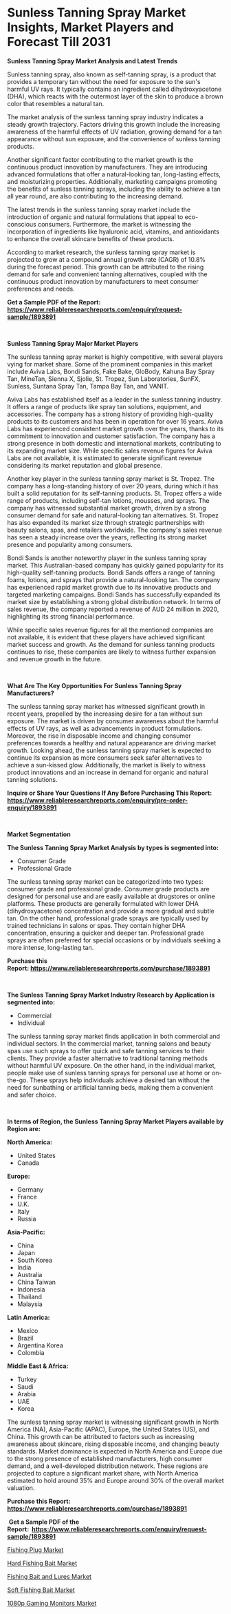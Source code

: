 <p><h1>Sunless Tanning Spray Market Insights, Market Players and Forecast Till 2031</h1></p><p><strong>Sunless Tanning Spray Market Analysis and Latest Trends</strong></p>
<p><p>Sunless tanning spray, also known as self-tanning spray, is a product that provides a temporary tan without the need for exposure to the sun's harmful UV rays. It typically contains an ingredient called dihydroxyacetone (DHA), which reacts with the outermost layer of the skin to produce a brown color that resembles a natural tan.</p><p>The market analysis of the sunless tanning spray industry indicates a steady growth trajectory. Factors driving this growth include the increasing awareness of the harmful effects of UV radiation, growing demand for a tan appearance without sun exposure, and the convenience of sunless tanning products.</p><p>Another significant factor contributing to the market growth is the continuous product innovation by manufacturers. They are introducing advanced formulations that offer a natural-looking tan, long-lasting effects, and moisturizing properties. Additionally, marketing campaigns promoting the benefits of sunless tanning sprays, including the ability to achieve a tan all year round, are also contributing to the increasing demand.</p><p>The latest trends in the sunless tanning spray market include the introduction of organic and natural formulations that appeal to eco-conscious consumers. Furthermore, the market is witnessing the incorporation of ingredients like hyaluronic acid, vitamins, and antioxidants to enhance the overall skincare benefits of these products.</p><p>According to market research, the sunless tanning spray market is projected to grow at a compound annual growth rate (CAGR) of 10.8% during the forecast period. This growth can be attributed to the rising demand for safe and convenient tanning alternatives, coupled with the continuous product innovation by manufacturers to meet consumer preferences and needs.</p></p>
<p><strong>Get a Sample PDF of the Report:&nbsp; <a href="https://www.reliableresearchreports.com/enquiry/request-sample/1893891">https://www.reliableresearchreports.com/enquiry/request-sample/1893891</a></strong></p>
<p>&nbsp;</p>
<p><strong>Sunless Tanning Spray Major Market Players</strong></p>
<p><p>The sunless tanning spray market is highly competitive, with several players vying for market share. Some of the prominent companies in this market include Aviva Labs, Bondi Sands, Fake Bake, GloBody, Kahuna Bay Spray Tan, MineTan, Sienna X, Sjolie, St. Tropez, Sun Laboratories, SunFX, Sunless, Suntana Spray Tan, Tampa Bay Tan, and VANIT.</p><p>Aviva Labs has established itself as a leader in the sunless tanning industry. It offers a range of products like spray tan solutions, equipment, and accessories. The company has a strong history of providing high-quality products to its customers and has been in operation for over 16 years. Aviva Labs has experienced consistent market growth over the years, thanks to its commitment to innovation and customer satisfaction. The company has a strong presence in both domestic and international markets, contributing to its expanding market size. While specific sales revenue figures for Aviva Labs are not available, it is estimated to generate significant revenue considering its market reputation and global presence.</p><p>Another key player in the sunless tanning spray market is St. Tropez. The company has a long-standing history of over 20 years, during which it has built a solid reputation for its self-tanning products. St. Tropez offers a wide range of products, including self-tan lotions, mousses, and sprays. The company has witnessed substantial market growth, driven by a strong consumer demand for safe and natural-looking tan alternatives. St. Tropez has also expanded its market size through strategic partnerships with beauty salons, spas, and retailers worldwide. The company's sales revenue has seen a steady increase over the years, reflecting its strong market presence and popularity among consumers.</p><p>Bondi Sands is another noteworthy player in the sunless tanning spray market. This Australian-based company has quickly gained popularity for its high-quality self-tanning products. Bondi Sands offers a range of tanning foams, lotions, and sprays that provide a natural-looking tan. The company has experienced rapid market growth due to its innovative products and targeted marketing campaigns. Bondi Sands has successfully expanded its market size by establishing a strong global distribution network. In terms of sales revenue, the company reported a revenue of AUD 24 million in 2020, highlighting its strong financial performance.</p><p>While specific sales revenue figures for all the mentioned companies are not available, it is evident that these players have achieved significant market success and growth. As the demand for sunless tanning products continues to rise, these companies are likely to witness further expansion and revenue growth in the future.</p></p>
<p>&nbsp;</p>
<p><strong>What Are The Key Opportunities For Sunless Tanning Spray Manufacturers?</strong></p>
<p><p>The sunless tanning spray market has witnessed significant growth in recent years, propelled by the increasing desire for a tan without sun exposure. The market is driven by consumer awareness about the harmful effects of UV rays, as well as advancements in product formulations. Moreover, the rise in disposable income and changing consumer preferences towards a healthy and natural appearance are driving market growth. Looking ahead, the sunless tanning spray market is expected to continue its expansion as more consumers seek safer alternatives to achieve a sun-kissed glow. Additionally, the market is likely to witness product innovations and an increase in demand for organic and natural tanning solutions.</p></p>
<p><strong>Inquire or Share Your Questions If Any Before Purchasing This Report: <a href="https://www.reliableresearchreports.com/enquiry/pre-order-enquiry/1893891">https://www.reliableresearchreports.com/enquiry/pre-order-enquiry/1893891</a></strong></p>
<p>&nbsp;</p>
<p><strong>Market Segmentation</strong></p>
<p><strong>The Sunless Tanning Spray Market Analysis by types is segmented into:</strong></p>
<p><ul><li>Consumer Grade</li><li>Professional Grade</li></ul></p>
<p><p>The sunless tanning spray market can be categorized into two types: consumer grade and professional grade. Consumer grade products are designed for personal use and are easily available at drugstores or online platforms. These products are generally formulated with lower DHA (dihydroxyacetone) concentration and provide a more gradual and subtle tan. On the other hand, professional grade sprays are typically used by trained technicians in salons or spas. They contain higher DHA concentration, ensuring a quicker and deeper tan. Professional grade sprays are often preferred for special occasions or by individuals seeking a more intense, long-lasting tan.</p></p>
<p><strong>Purchase this Report:&nbsp;<a href="https://www.reliableresearchreports.com/purchase/1893891">https://www.reliableresearchreports.com/purchase/1893891</a></strong></p>
<p>&nbsp;</p>
<p><strong>The Sunless Tanning Spray Market Industry Research by Application is segmented into:</strong></p>
<p><ul><li>Commercial</li><li>Individual</li></ul></p>
<p><p>The sunless tanning spray market finds application in both commercial and individual sectors. In the commercial market, tanning salons and beauty spas use such sprays to offer quick and safe tanning services to their clients. They provide a faster alternative to traditional tanning methods without harmful UV exposure. On the other hand, in the individual market, people make use of sunless tanning sprays for personal use at home or on-the-go. These sprays help individuals achieve a desired tan without the need for sunbathing or artificial tanning beds, making them a convenient and safer choice.</p></p>
<p>&nbsp;</p>
<p><strong>In terms of Region, the Sunless Tanning Spray Market Players available by Region are:</strong></p>
<p>
    <p> <strong> North America: </strong>
        <ul>
            <li>United States</li>
            <li>Canada</li>
        </ul>
        </p> 
    <p> <strong> Europe: </strong>
        <ul>
            <li>Germany</li>
            <li>France</li>
            <li>U.K.</li>
            <li>Italy</li>
            <li>Russia</li>
        </ul>
        </p> 
    <p> <strong> Asia-Pacific: </strong>
        <ul>
            <li>China</li>
            <li>Japan</li>
            <li>South Korea</li>
            <li>India</li>
            <li>Australia</li>
            <li>China Taiwan</li>
            <li>Indonesia</li>
            <li>Thailand</li>
            <li>Malaysia</li>
        </ul>
        </p> 
    <p> <strong> Latin America: </strong>
        <ul>
            <li>Mexico</li>
            <li>Brazil</li>
            <li>Argentina Korea</li>
            <li>Colombia</li>
        </ul>
        </p> 
    <p> <strong> Middle East & Africa: </strong>
        <ul>
            <li>Turkey</li>
            <li>Saudi</li>
            <li>Arabia</li>
            <li>UAE</li>
            <li>Korea</li>
        </ul>
    </p>
    </p>
<p><p>The sunless tanning spray market is witnessing significant growth in North America (NA), Asia-Pacific (APAC), Europe, the United States (US), and China. This growth can be attributed to factors such as increasing awareness about skincare, rising disposable income, and changing beauty standards. Market dominance is expected in North America and Europe due to the strong presence of established manufacturers, high consumer demand, and a well-developed distribution network. These regions are projected to capture a significant market share, with North America estimated to hold around 35% and Europe around 30% of the overall market valuation.</p></p>
<p><strong>Purchase this Report: <a href="https://www.reliableresearchreports.com/purchase/1893891">https://www.reliableresearchreports.com/purchase/1893891</a></strong></p>
<p>&nbsp;<strong>Get a Sample PDF of the Report:&nbsp;&nbsp;<a href="https://www.reliableresearchreports.com/enquiry/request-sample/1893891">https://www.reliableresearchreports.com/enquiry/request-sample/1893891</a></strong></p>
<p><strong></strong></p>
<p><p><a href="https://github.com/ambrozg/Market-Research-Report-List-2/blob/main/fishing-plug-market.md">Fishing Plug Market</a></p><p><a href="https://github.com/dzharov81/Market-Research-Report-List-2/blob/main/hard-fishing-bait-market.md">Hard Fishing Bait Market</a></p><p><a href="https://github.com/deliacustodio40/Market-Research-Report-List-2/blob/main/fishing-bait-and-lures-market.md">Fishing Bait and Lures Market</a></p><p><a href="https://github.com/scarol104/Market-Research-Report-List-2/blob/main/soft-fishing-bait-market.md">Soft Fishing Bait Market</a></p><p><a href="https://github.com/gshchiplitsov/Market-Research-Report-List-2/blob/main/1080p-gaming-monitors-market.md">1080p Gaming Monitors Market</a></p></p>